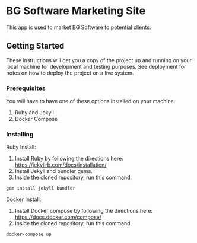 # BG Software Marketing Site

This app is used to market BG Software to potential clients.

## Getting Started

These instructions will get you a copy of the project up and running on your local machine for development and testing purposes. See deployment for notes on how to deploy the project on a live system.

### Prerequisites

You will have to have one of these options installed on your machine.
1. Ruby and Jekyll
2. Docker Compose


### Installing


Ruby Install:
1. Install Ruby by following the directions here: https://jekyllrb.com/docs/installation/
2. Install Jekyll and bundler gems.
3. Inside the cloned repository, run this command.
```
gem install jekyll bundler
```

Docker Install:
1. Install Docker compose by following the directions here: https://docs.docker.com/compose/
2. Inside the cloned repository, run this command.
```
docker-compose up
```

